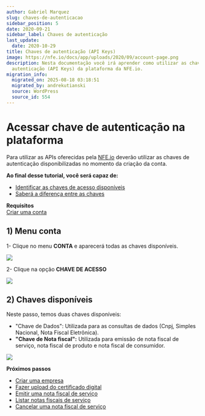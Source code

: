 ```yaml
---
author: Gabriel Marquez
slug: chaves-de-autenticacao
sidebar_position: 5
date: 2020-09-21
sidebar_label: Chaves de autenticação
last_update:
  date: 2020-10-29
title: Chaves de autenticação (API Keys)
image: https://nfe.io/docs/app/uploads/2020/09/account-page.png
description: Nesta documentação você irá aprender como utilizar as chaves de
  autenticação (API Keys) da plataforma da NFE.io.
migration_info:
  migrated_on: 2025-08-18 03:18:51
  migrated_by: andrekutianski
  source: WordPress
  source_id: 554
---
```


# Acessar chave de autenticação na plataforma

Para utilizar as APIs oferecidas pela [NFE.io][4] deverão utilizar as chaves de autenticação disponibilizadas no momento da criação da conta.

**Ao final desse tutorial, você será capaz de:**

* [Identificar as chaves de acesso disponíveis][5]
* [Saberá a diferença entre as chaves][6]

**Requisitos**  
[Criar uma conta][7]

## 1) Menu conta

1- Clique no menu **CONTA** e aparecerá todas as chaves disponíveis.

![](/static/docs/plataforma/account-page.png)

2- Clique na opção **CHAVE DE ACESSO**

![](/static/docs/plataforma/access-key-option.png)

## 2) Chaves disponíveis

Neste passo, temos duas chaves disponíveis:

* "Chave de Dados": Utilizada para as consultas de dados (Cnpj, Simples Nacional, Nota Fiscal Eletrônica).
* **"Chave de Nota fiscal":** Utilizada para emissão de nota fiscal de serviço, nota fiscal de produto e nota fiscal de consumidor.

![](/static/docs/plataforma/access-key.png)

**Próximos passos**

* [Criar uma empresa][8]
* [Fazer upload do certificado digital][9]
* [Emitir uma nota fiscal de serviço][10]
* [Listar notas fiscais de serviço][11]
* [Cancelar uma nota fiscal de serviço][12]

[1]: #Acessar%5Fchave%5Fde%5Fautenticacao%5Fna%5Fplataforma
[2]: #1%5FMenu%5Fconta
[3]: #2%5FChaves%5Fdisponiveis
[4]: https://nfe.io/docs
[5]: https://nfe.io/docs/documentacao/nossa-plataforma/chaves-de-autenticacao/#1%5FMenu%5Fconta
[6]: https://nfe.io/docs/documentacao/nossa-plataforma/chaves-de-autenticacao/#2%5FChaves%5Fdisponiveis
[7]: https://nfe.io/docs/nossa-plataforma/criar-conta/
[8]: https://nfe.io/docs/nossa-plataforma/criar-empresa/
[9]: https://nfe.io/docs/nossa-plataforma/upload-certificado/
[10]: https://nfe.io/docs/nossa-plataforma/nota-fiscal-servico/emitir-nota-servico/
[11]: https://nfe.io/docs/nossa-plataforma/nota-fiscal-servico/listar-notas-servico/
[12]: https://nfe.io/docs/nossa-plataforma/nota-fiscal-servico/cancelar-nota-servico/
